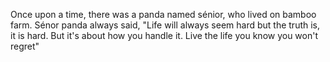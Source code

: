 Once upon a time, there was a panda named sénior, who lived on bamboo farm.
Sénor panda always said, "Life will always seem hard but the truth is, it is hard. But it's about how you handle it. Live the life you know you won't regret"
